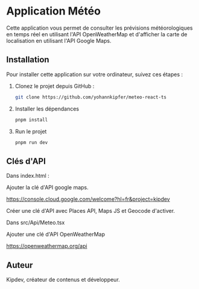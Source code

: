 # Application Météo

Cette application vous permet de consulter les prévisions météorologiques en temps réel en utilisant l'API OpenWeatherMap et d'afficher la carte de localisation en utilisant l'API Google Maps.

## Installation

Pour installer cette application sur votre ordinateur, suivez ces étapes :

1. Clonez le projet depuis GitHub :

   ```bash
   git clone https://github.com/yohannkipfer/meteo-react-ts

2. Installer les dépendances

   ```bash
   pnpm install

3. Run le projet

   ```bash
   pnpm run dev
   
## Clés d'API

Dans index.html : 

Ajouter la clé d'API google maps.

https://console.cloud.google.com/welcome?hl=fr&project=kipdev

Créer une clé d'API avec Places API, Maps JS et Geocode d'activer.


Dans src/Api/Meteo.tsx

Ajouter une clé d'API OpenWeatherMap

https://openweathermap.org/api


## Auteur

Kipdev, créateur de contenus et développeur.